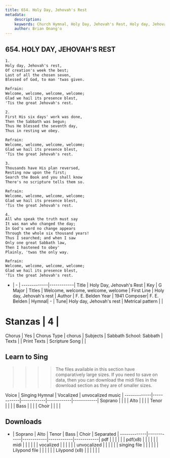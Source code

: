 ```yaml
---
title: 654. Holy Day, Jehovah's Rest
metadata:
    description: 
    keywords: Church Hymnal, Holy Day, Jehovah's Rest, Holy day, Jehovah's rest , Welcome, welcome, welcome, welcome
    author: Brian Onang'o
---
```



## 654. HOLY DAY, JEHOVAH'S REST

```txt
1.
Holy day, Jehovah's rest, 
Of creation's week the best; 
Last of all the chosen seven, 
Blessed of God, to man 'twas given. 

Refrain:
Welcome, welcome, welcome, welcome; 
Glad we hail its presence blest, 
'Tis the great Jehovah's rest. 

2.
First His six days' work was done, 
Then the Sabbath was begun; 
Thus He blessed the seventh day, 
Thus in resting we obey. 

Refrain:
Welcome, welcome, welcome, welcome; 
Glad we hail its presence blest, 
'Tis the great Jehovah's rest. 

3.
Thousands have His plan reversed, 
Resting now upon the first; 
Search the Book and you shall know 
There's no scripture tells them so. 

Refrain:
Welcome, welcome, welcome, welcome; 
Glad we hail its presence blest, 
'Tis the great Jehovah's rest. 

4.
All who speak the truth must say 
It was man who changed the day; 
In God's word no change appears 
Through the whole six thousand years! 
Thus I searched; and when I saw 
Only one great Sabbath law, 
Then I hastened to obey' 
Plainly, 'twas the only way.

Refrain:
Welcome, welcome, welcome, welcome; 
Glad we hail its presence blest, 
'Tis the great Jehovah's rest. 

```

- |   -  |
-------------|------------|
Title | Holy Day, Jehovah's Rest |
Key | G Major |
Titles | Welcome, welcome, welcome, welcome |
First Line | Holy day, Jehovah's rest  |
Author | F. E. Belden
Year | 1941
Composer| F. E. Belden |
Hymnal|  - |
Tune| Holy day, Jehovah's rest |
Metrical pattern | |
# Stanzas | 4 |
Chorus | Yes |
Chorus Type | chorus |
Subjects | Sabbath School: Sabbath |
Texts |  |
Print Texts | 
Scripture Song |  |
  
## Learn to Sing

>>>> The files available in this section have comparatively large sizes. If you need to save on data, then you can download the midi files in the download section as they are of smaller sizes.

Voice |  Singing Hymnal | Vocalized | unvocalized music |
-------------|------------|------------|------------|------------|
Soprano | | | |
Alto | | | |
Tenor | | | |
Bass | | | |
Choir | | | |

## Downloads

- |  Soprano | Alto | Tenor | Bass | Choir | Separated |
-------------|------------|------------|------------|------------|
pdf | | | | | |
pdf(x8) | | | | | |
midi | | | | | |
vocalized | | | | | |
unvocalized | | | | | |
singing file | | | | | |
Lilypond file | | | | | |
Lilypond (x8) | | | | | |
  